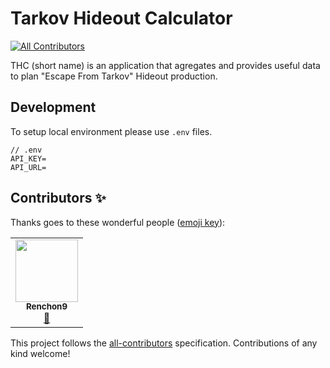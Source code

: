 # Tarkov Hideout Calculator
<!-- ALL-CONTRIBUTORS-BADGE:START - Do not remove or modify this section -->
[![All Contributors](https://img.shields.io/badge/all_contributors-1-orange.svg?style=flat-square)](#contributors-)
<!-- ALL-CONTRIBUTORS-BADGE:END -->

THC (short name) is an application that agregates and provides useful data to plan "Escape From Tarkov" Hideout production. 

## Development

 To setup local environment please use `.env` files. 

```
// .env
API_KEY=
API_URL=
```

## Contributors ✨

Thanks goes to these wonderful people ([emoji key](https://allcontributors.org/docs/en/emoji-key)):

<!-- ALL-CONTRIBUTORS-LIST:START - Do not remove or modify this section -->
<!-- prettier-ignore-start -->
<!-- markdownlint-disable -->
<table>
  <tr>
    <td align="center"><a href="https://github.com/Renchon9"><img src="https://avatars0.githubusercontent.com/u/61201020?v=4" width="100px;" alt=""/><br /><sub><b>Renchon9</b></sub></a><br /><a href="#ideas-Renchon9" title="Ideas, Planning, & Feedback">🤔</a></td>
  </tr>
</table>

<!-- markdownlint-enable -->
<!-- prettier-ignore-end -->
<!-- ALL-CONTRIBUTORS-LIST:END -->

This project follows the [all-contributors](https://github.com/all-contributors/all-contributors) specification. Contributions of any kind welcome!